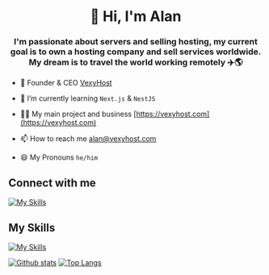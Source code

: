 <h1 align="center">👋 Hi, I'm Alan</h1>
<h3 align="center">I'm passionate about servers and selling hosting, my current goal is to own a hosting company and sell services worldwide. My dream is to travel the world working remotely ✈️🌎</h3>

- 💙 Founder & CEO [VexyHost](https://vexyhost.com/)

- 🌱 I’m currently learning `Next.js` & `NestJS`

- 👨‍💻 My main project and business [https://vexyhost.com](https://vexyhost.com)

- 📫 How to reach me alan@vexyhost.com

- 😄 My Pronouns `he/him`

## Connect with me

[![My Skills](https://skillicons.dev/icons?i=linkedin)](https://linkedin.com/in/alanescarcha)

## My Skills

[![My Skills](https://skillicons.dev/icons?i=js,html,css,ts,express,react,astro,alpinejs,arduino,ps,ae,pr,au,ai,figma,firebase,aws,bash,bootstrap,jquery,cloudflare,discord,bots,docker,git,github,grafana,prometheus,linux,mongodb,mysql,nginx,nodejs,php,postgres,postman,py,raspberrypi,stackoverflow,tailwind,vercel,vscode,webpack,wordpress)](#)

<a href="#">![Github stats](https://github-readme-stats.vercel.app/api?username=alanescarcha&theme=blueberry&count_private=true&hide_border=true&line_height=20)</a>
<a href="#">![Top Langs](https://github-readme-stats.vercel.app/api/top-langs/?username=alanescarcha&layout=compact&theme=blueberry&count_private=true&hide_border=true)</a>

